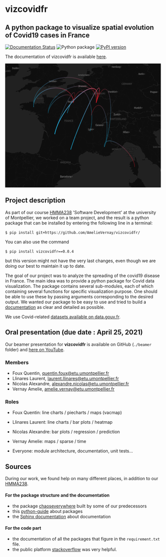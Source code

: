 <p align="center"><h1>vizcovidfr</h1></p>


## A python package to visualize spatial evolution of Covid19 cases in France

[![Documentation Status](https://readthedocs.org/projects/vizcovidfr/badge/?version=latest)](https://vizcovidfr.readthedocs.io/en/latest/?badge=latest)
![Python package](https://github.com/AmelieVernay/vizcovidfr/workflows/Python%20package/badge.svg?branch=main)
[![PyPI version](https://badge.fury.io/py/vizcovidfr.svg)](https://badge.fury.io/py/vizcovidfr)

The documentation of vizcovidfr is available [here](https://vizcovidfr.readthedocs.io/en/latest/index.html).

<p align="center">
<img src="./doc/source/_static/vizcovidfr_transfer_map.png" style="vertical-align:middle" width="600" height='400' class='center' alt='logo'>
</p>

## Project description

As part of our course [HMMA238](https://github.com/bcharlier/HMMA238) 'Software Development' at the university of Montpellier, we worked on a team project, and the result is a python package that can be installed by entering the following line in a terminal:

```{bash}
$ pip install git+https://github.com/AmelieVernay/vizcovidfr/
```
You can also use the command

```{bash}
$ pip install vizcovidfr==0.0.4
```
but this version might not have the very last changes, even though we are doing our best to maintain it up to date.


The goal of our project was to analyze the spreading of the covid19 disease in France.
The main idea was to provide a python package for Covid data visualization.
The package contains several sub-modules, each of which containing several functions for specific visualization purpose. One should be able to use these by passing arguments corresponding to the desired output. We wanted our package to be easy to use and tried to build a [documentation](https://vizcovidfr.readthedocs.io/en/latest/index.html) as clear and detailed as possible.


We use Covid-related [datasets available on data.gouv.fr](https://www.data.gouv.fr/en/datasets/).

## Oral presentation (due date : April 25, 2021)

Our beamer presentation for **vizcovidfr** is available on GitHub (`./beamer` folder) and [here on YouTube](https://www.youtube.com/watch?v=8RLse3MGTMU).

### Members

- Foux Quentin, quentin.foux@etu.umontpellier.fr
- Llinares Laurent, laurent.llinares@etu.umontpellier.fr
- Nicolas Alexandre, alexandre.nicolas@etu.umontpellier.fr
- Vernay Amelie, amelie.vernay@etu.umontpellier.fr

### Roles

- Foux Quentin: line charts / piecharts / maps (vacmap)
- Llinares Laurent: line charts / bar plots / heatmap
- Nicolas Alexandre: bar plots / regression / prediction
- Vernay Amelie: maps / sparse / time

- Everyone: module architecture, documentation, unit tests...

## Sources

During our work, we found help on many different places, in addition to our [HMMA238](https://github.com/bcharlier/HMMA238).

#### For the package structure and the documentation

- the package [chaoseverywhere](https://github.com/tanglef/chaoseverywhere) built by some of our predecessors
- this [python-guide](https://docs.python-guide.org/writing/structure/) about packages
- the [Sphinx documentation](https://www.sphinx-doc.org/en/master/usage/quickstart.html) about documentation

#### For the code part

- the documentation of all the packages that figure in the `requirement.txt` file.
- the public platform [stackoverflow](https://stackoverflow.com/) was very helpful.
